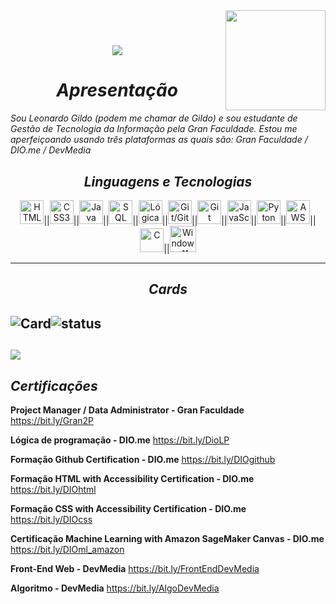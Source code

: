 <div>
<img align="right" src="https://visitor-badge.laobi.icu/badge?page_id=L-Gildo.L-Gildo&left_text=My%20Page%20Visitors" width="160px">
</div>
<br/>
<div>
<h1 align="center">
  <a href="https://git.io/typing-svg">
    <img src="https://readme-typing-svg.herokuapp.com/?lines=Hello,+There!+👋;This+is+Leonardo+Gildo;Nice+to+meet+you!&center=true&size=30">
  </a>
</h1>
</div>

<h1 align="center"><i>Apresentação</i></h1>

_Sou Leonardo Gildo (podem me chamar de Gildo) e sou estudante de Gestão de Tecnologia da Informação pela Gran Faculdade. Estou me aperfeiçoando usando três plataformas as quais são: Gran Faculdade /  DIO.me / DevMedia_

<h2 align="center"><i>Linguagens e Tecnologias</i></h2>

<p align="center">
    <img src="https://cdn.jsdelivr.net/gh/devicons/devicon@latest/icons/html5/html5-original.svg" width="38px" title="HTML5">||<img src="https://cdn.jsdelivr.net/gh/devicons/devicon@latest/icons/css3/css3-original.svg" width="38px" title="CSS3">||<img src="https://cdn.jsdelivr.net/gh/devicons/devicon@latest/icons/java/java-original.svg" width="38px" title="Java">||<img src="https://cdn.jsdelivr.net/gh/devicons/devicon@latest/icons/azuresqldatabase/azuresqldatabase-original.svg" width="38px" title="SQL">||<img src="https://cdn.jsdelivr.net/gh/devicons/devicon@latest/icons/thealgorithms/thealgorithms-original.svg" width="38px" title="Lógica e Algoritmos">||<img src="https://cdn.jsdelivr.net/gh/devicons/devicon@latest/icons/github/github-original.svg" width="38px" title="Git/GitHub/GitBash">||<img src="https://cdn.jsdelivr.net/gh/devicons/devicon@latest/icons/git/git-original.svg" width="38px" title="Git">||<img src="https://cdn.jsdelivr.net/gh/devicons/devicon@latest/icons/javascript/javascript-original.svg" width="38px" title="JavaScript">||<img src="https://cdn.jsdelivr.net/gh/devicons/devicon@latest/icons/python/python-original.svg" width="38px" title="Pyton">||<img src="https://cdn.jsdelivr.net/gh/devicons/devicon@latest/icons/amazonwebservices/amazonwebservices-plain-wordmark.svg" width="38px" title="AWS">||<img src="https://cdn.jsdelivr.net/gh/devicons/devicon@latest/icons/c/c-original.svg" width="38px" title="C">||<img src="https://cdn.jsdelivr.net/gh/devicons/devicon@latest/icons/windows11/windows11-original-wordmark.svg" width="42px" title="Windows11">
          
          
          
          
          
</p>

----
<h2 align="center"><i>Cards</i></h2>

![Card](https://github-readme-stats.vercel.app/api?username=L-Gildo&theme=merko&show_icons=true)![status](https://github-readme-stats.vercel.app/api/top-langs/?username=L-Gildo&hide=html&layout=compact&theme=merko)
-----
![](https://github-profile-trophy.vercel.app/?username=L-Gildo&theme=dracula&no-frame=false&no-bg=false&margin-w=4)
-----
## ___Certificações___ 

__Project Manager / Data Administrator - Gran Faculdade__
<a>https://bit.ly/Gran2P</a>

__Lógica de programação - DIO.me__
<a>https://bit.ly/DioLP</a>

__Formação Github Certification - DIO.me__ <a>https://bit.ly/DIOgithub</a>

__Formação HTML with Accessibility Certification - DIO.me__ <a>https://bit.ly/DIOhtml</a>

__Formação CSS with Accessibility Certification - DIO.me__ <a>https://bit.ly/DIOcss</a>

__Certificação Machine Learning with Amazon SageMaker Canvas - DIO.me__ <a>https://bit.ly/DIOml_amazon</a>

__Front-End Web - DevMedia__ <a>https://bit.ly/FrontEndDevMedia</a>

__Algoritmo - DevMedia__ <a>https://bit.ly/AlgoDevMedia</a>
